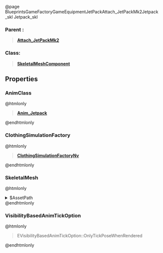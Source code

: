 @page BlueprintsGameFactoryGameEquipmentJetPackAttach_JetPackMk2Jetpack_skl Jetpack_skl
### Parent :
<b><a href="_blueprints_game_factory_game_equipment_jet_pack_attach__jet_pack_mk2.html"><blockquote>Attach_JetPackMk2</blockquote></a></b>
### Class:
<b><a href="_class_script_skeletal_mesh_component.html"><blockquote>SkeletalMeshComponent</blockquote></a></b>
## Properties
### AnimClass
@htmlonly
<b><a href="_blueprints_game_factory_game_equipment_jet_pack_anim__jetpack.html"><blockquote>Anim_Jetpack</blockquote></a></b>
@endhtmlonly

### ClothingSimulationFactory
@htmlonly
<b><a href="_class_script_clothing_simulation_factory_nv.html"><blockquote>ClothingSimulationFactoryNv</blockquote></a></b>
@endhtmlonly

### SkeletalMesh
@htmlonly
<details>
 <summary>$AssetPath</summary>
<b><a href="_blueprints_game_factory_game_equipment_jet_pack_mesh_jetpack_skl.html"><blockquote>Jetpack_skl</blockquote></a></b>
</details>
@endhtmlonly

### VisibilityBasedAnimTickOption
@htmlonly
<blockquote>EVisibilityBasedAnimTickOption::OnlyTickPoseWhenRendered</blockquote>
@endhtmlonly

